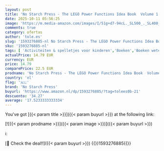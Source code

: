 ```yaml
---
layout: post
title: 'No Starch Press - The LEGO Power Functions Idea Book  Volume 1: Machines and Mechanisms'
date: 2025-10-11 05:56:25
image: 'https://m.media-amazon.com/images/I/51g+d7-94cL._SL500_._SL400_.jpg'
comments: true
category: ofertas
author: 'tole.es'
slug: '1593276885-nl No Starch Press - The LEGO Power Functions Idea Book...'
sku: '1593276885-nl'
tags: [ 'Activiteiten & spelletjes voor kinderen','Boeken','Boeken wetenschap & technologie jongvolwassenen','Engelstalige boeken','Featured Categories','Handnijverheid & hobby jongvolwassenen','Hobbys & spellen voor jongvolwassenen','Hobbys, kunstnijverheid & huis','Hoe dingen werken voor jongvolwassenen','Industriële, operationele & productiesystemen','Kinderboeken','Kinderboeken over geografie & cultuur','Kinderboeken over hoe dingen werken','Kinderboeken over knutselen & hobbys','Kinderboeken over thuis','Kinderboeken over waar we wonen','Kinderboeken over wetenschap, natuur & weetjes','Kunstnijverheid & hobby speelgoed & model','Kunstnijverheid & hobbys','Machinebouw','Puzzels & spellen','Robotica','Techniek','Techniek & transport','Technologieboeken voor jongvolwassenen','Tieners & jongvolwassenen','Werktuigbouwkunde','no starch press','🇳🇱', ]
actualPrice: 14.79 EUR
currency: EUR
price: 14.79
comparePrice: 22.5 EUR
prodname: 'No Starch Press - The LEGO Power Functions Idea Book  Volume 1: Machines and Mechanisms'
country: 'nl'
flag: '🇳🇱'
brand: 'No Starch Press'
buyurl: 'https://www.amazon.nl/dp/1593276885/?tag=tolees0b-21'
descuento: '34.27'
average: '17.5233333333334'
---
```


You've got [{{< param title >}}]({{< param buyurl >}}) at the following link:

[![{{< param prodname >}}]({{< param image >}})]({{< param buyurl >}})

ℹ️:


[🛒 Check the deal!!]({{< param buyurl >}})
{{<world>}}1593276885{{</world>}}
